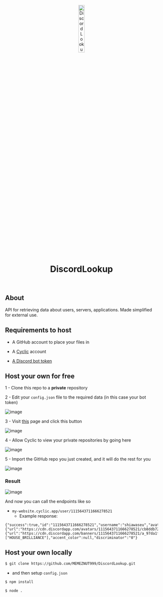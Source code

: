 <div align="center" id="top"> 
  <img src="https://cdn.discordapp.com/attachments/1047881750342291566/1137409085935997089/sasa.png" alt="DiscordLookup" style="width:20%" />

  &#xa0;

</div>

<h1 align="center">DiscordLookup</h1>



<br>

## About ##

API for retrieving data about users, servers, applications. Made simplified for external use.

## Requirements to host ##

- A GitHub account to place your files in

- A [Cyclic](https://cyclic.sh) account

- [A Discord bot token](https://discord.com/developers/applications)

## Host your own for free ##

1 - Clone this repo to a **private** repository

2 - Edit your `config.json` file to the required data (in this case your bot token)

 ![image](https://github.com/MEMEZNUT999/DiscordLookup/assets/73775954/01769592-ceef-46d0-a943-4a25f72e0f6f)


3 - Visit [this](https://app.cyclic.sh/#/deploy) page and click this button

 ![image](https://github.com/MEMEZNUT999/DiscordLookup/assets/73775954/53f7629c-3d87-48f5-889a-c6ab11f5d1b6)


4 - Allow Cyclic to view your private repositories by going here

![image](https://github.com/MEMEZNUT999/DiscordLookup/assets/73775954/839a2731-dc4b-4a2a-ad84-c100578a5a75)

5 - Import the GitHub repo you just created, and it will do the rest for you

![image](https://github.com/MEMEZNUT999/DiscordLookup/assets/73775954/326bd6bb-7962-4325-bcea-3f2689f9bbf5)

### Result ###
![image](https://github.com/MEMEZNUT999/DiscordLookup/assets/73775954/0e24c750-51e2-4017-bfb4-4980a0140f7a)

And now you can call the endpoints like so
 - `my-website.cyclic.app/user/1115643711666278521`
   - Example response:
```
{"success":true,"id":"1115643711666278521","username":"shiawaseu","avatar":{"url":"https://cdn.discordapp.com/avatars/1115643711666278521/cb8ddb72da41691f971a5302a2450c1a.png","decoration":null,"animated":false},"banner":{"url":"https://cdn.discordapp.com/banners/1115643711666278521/a_97da1fb1a9c325b3641e3068b124fd61.png","animated":true,"color":null},"badges":["HOUSE_BRILLIANCE"],"accent_color":null,"discriminator":"0"}
```
## Host your own locally ##

```bash
$ git clone https://github.com/MEMEZNUT999/DiscordLookup.git
```
- and then setup `config.json`
```bash
$ npm install
```
```bash
$ node .

```

&#xa0;

